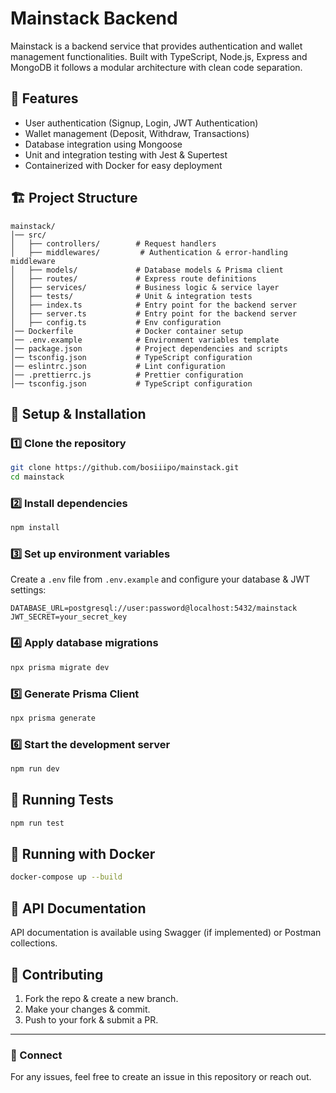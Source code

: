 # Mainstack Backend

Mainstack is a backend service that provides authentication and wallet management functionalities. Built with TypeScript, Node.js, Express and MongoDB it follows a modular architecture with clean code separation.

## 🚀 Features
- User authentication (Signup, Login, JWT Authentication)
- Wallet management (Deposit, Withdraw, Transactions)
- Database integration using Mongoose
- Unit and integration testing with Jest & Supertest
- Containerized with Docker for easy deployment

## 🏗️ Project Structure
```
mainstack/
│── src/
│   ├── controllers/        # Request handlers
│   ├── middlewares/         # Authentication & error-handling middleware
│   ├── models/             # Database models & Prisma client
│   ├── routes/             # Express route definitions
│   ├── services/           # Business logic & service layer
│   ├── tests/              # Unit & integration tests
│   ├── index.ts            # Entry point for the backend server
│   ├── server.ts           # Entry point for the backend server
│   ├── config.ts           # Env configuration
│── Dockerfile              # Docker container setup
│── .env.example            # Environment variables template
│── package.json            # Project dependencies and scripts
│── tsconfig.json           # TypeScript configuration
│── eslintrc.json           # Lint configuration
│── .prettierrc.js          # Prettier configuration
│── tsconfig.json           # TypeScript configuration

```

## 🔧 Setup & Installation
### 1️⃣ Clone the repository
```sh
git clone https://github.com/bosiiipo/mainstack.git
cd mainstack
```

### 2️⃣ Install dependencies
```sh
npm install
```

### 3️⃣ Set up environment variables
Create a `.env` file from `.env.example` and configure your database & JWT settings:
```env
DATABASE_URL=postgresql://user:password@localhost:5432/mainstack
JWT_SECRET=your_secret_key
```

### 4️⃣ Apply database migrations
```sh
npx prisma migrate dev
```

### 5️⃣ Generate Prisma Client
```sh
npx prisma generate
```

### 6️⃣ Start the development server
```sh
npm run dev
```

## 🧪 Running Tests
```sh
npm run test
```

## 🐳 Running with Docker
```sh
docker-compose up --build
```

## 📖 API Documentation
API documentation is available using Swagger (if implemented) or Postman collections.

## 🤝 Contributing
1. Fork the repo & create a new branch.
2. Make your changes & commit.
3. Push to your fork & submit a PR.

---

### 🔗 Connect
For any issues, feel free to create an issue in this repository or reach out.

